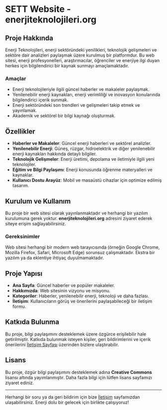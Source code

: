 # SETT Website - enerjiteknolojileri.org

## Proje Hakkında
Enerji Teknolojileri, enerji sektöründeki yenilikleri, teknolojik gelişmeleri ve sektöre dair analizleri paylaşmak üzere kurulmuş bir platformdur. Bu web sitesi, enerji profesyonelleri, araştırmacılar, öğrenciler ve enerjiye ilgi duyan herkes için bilgilendirici bir kaynak sunmayı amaçlamaktadır.

### Amaçlar
- Enerji teknolojileriyle ilgili güncel haberler ve makaleler paylaşmak.
- Yenilenebilir enerji kaynakları, enerji verimliliği ve inovasyon konularında bilgilendirici içerik sunmak.
- Enerji sektöründeki son trendleri ve gelişmeleri takip etmek ve yayınlamak.
- Akademik ve sektörel bir bilgi kaynağı oluşturmak.

## Özellikler
- **Haberler ve Makaleler**: Güncel enerji haberleri ve sektörel analizler.
- **Yenilenebilir Enerji**: Güneş, rüzgar, hidroelektrik ve diğer yenilenebilir enerji kaynakları hakkında detaylı bilgiler.
- **Teknolojik Gelişmeler**: Enerji üretimi, depolama ve iletimiyle ilgili yeni teknolojiler.
- **Eğitim ve Bilgi Paylaşımı**: Enerji konusunda öğrenme materyalleri ve kaynaklar.
- **Kullanıcı Dostu Arayüz**: Mobil ve masaüstü cihazlar için optimize edilmiş tasarım.

## Kurulum ve Kullanım
Bu proje bir web sitesi olarak yayınlanmaktadır ve herhangi bir yazılım kurulumuna gerek yoktur. **enerjiteknolojileri.org** adresini ziyaret ederek siteye erişim sağlayabilirsiniz.

### Gereksinimler
Web sitesi herhangi bir modern web tarayıcısında (örneğin Google Chrome, Mozilla Firefox, Safari, Microsoft Edge) sorunsuz çalışmaktadır. Ekstra bir yazılım ya da eklentiye ihtiyaç duyulmamaktadır.

## Proje Yapısı
- **Ana Sayfa**: Güncel haberler ve popüler makaleler.
- **Hakkımızda**: Web sitesinin vizyonu ve misyonu.
- **Kategoriler**: Haberler, yenilenebilir enerji, teknoloji ve daha fazlası.
- **İletişim**: Kullanıcıların görüş ve önerilerini paylaşabileceği bir iletişim formu.

## Katkıda Bulunma
Bu proje, bilgi paylaşımını desteklemek üzere özgürce erişilebilir hale getirilmiştir. Katkıda bulunmak isteyen kişiler, geri bildirimlerini ve içerik önerilerini [İletişim Sayfası](https://enerjiteknolojileri.org/iletisim) üzerinden bizlere ulaştırabilir.

## Lisans
Bu proje, özgür bilgi paylaşımını desteklemek adına **Creative Commons** lisansı altında yayımlanmıştır. Daha fazla bilgi için lütfen lisans sayfamızı ziyaret ediniz.

---

Herhangi bir soru ya da geri bildirim için bize [İletişim](https://enerjiteknolojileri.org/iletisim) sayfamızdan ulaşabilirsiniz. Enerji dolu bir gelecek için birlikte çalışıyoruz!

